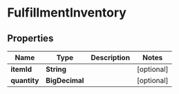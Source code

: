 

# FulfillmentInventory


## Properties

| Name | Type | Description | Notes |
|------------ | ------------- | ------------- | -------------|
|**itemId** | **String** |  |  [optional] |
|**quantity** | **BigDecimal** |  |  [optional] |



